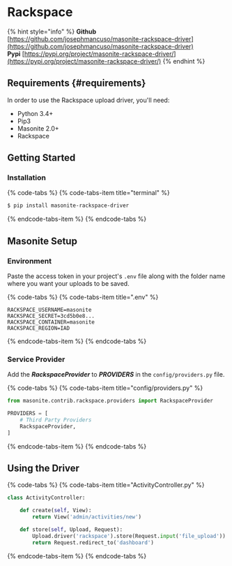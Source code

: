 # Rackspace

{% hint style="info" %}
**Github** [https://github.com/josephmancuso/masonite-rackspace-driver](https://github.com/josephmancuso/masonite-rackspace-driver)  
**Pypi** [https://pypi.org/project/masonite-rackspace-driver/](https://pypi.org/project/masonite-rackspace-driver/)
{% endhint %}

## Requirements {#requirements}

In order to use the Rackspace upload driver, you'll need:

* Python 3.4+
* Pip3
* Masonite 2.0+
* Rackspace

## Getting Started

### Installation

{% code-tabs %}
{% code-tabs-item title="terminal" %}
```bash
$ pip install masonite-rackspace-driver
```
{% endcode-tabs-item %}
{% endcode-tabs %}

## Masonite Setup

### Environment

Paste the access token in your project's `.env` file along with the folder name where you want your uploads to be saved.

{% code-tabs %}
{% code-tabs-item title=".env" %}
```text
RACKSPACE_USERNAME=masonite
RACKSPACE_SECRET=3cd5b0e8...
RACKSPACE_CONTAINER=masonite
RACKSPACE_REGION=IAD
```
{% endcode-tabs-item %}
{% endcode-tabs %}

### Service Provider

Add the _**RackspaceProvider**_ to _**PROVIDERS**_ in the `config/providers.py` file.

{% code-tabs %}
{% code-tabs-item title="config/providers.py" %}
```python
from masonite.contrib.rackspace.providers import RackspaceProvider

PROVIDERS = [
    # Third Party Providers
    RackspaceProvider,
]
```
{% endcode-tabs-item %}
{% endcode-tabs %}

## Using the Driver

{% code-tabs %}
{% code-tabs-item title="ActivityController.py" %}
```python
class ActivityController:

    def create(self, View):
        return View('admin/activities/new')

    def store(self, Upload, Request):
        Upload.driver('rackspace').store(Request.input('file_upload'))
        return Request.redirect_to('dashboard')
```
{% endcode-tabs-item %}
{% endcode-tabs %}

